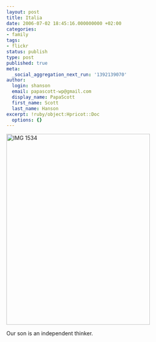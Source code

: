 ```yaml
---
layout: post
title: Italia
date: 2006-07-02 18:45:16.000000000 +02:00
categories:
- family
tags:
- flickr
status: publish
type: post
published: true
meta:
  _social_aggregation_next_run: '1392139070'
author:
  login: shanson
  email: papascott-wp@gmail.com
  display_name: PapaScott
  first_name: Scott
  last_name: Hanson
excerpt: !ruby/object:Hpricot::Doc
  options: {}
---
```

<p><a href="http://www.flickr.com/photos/papascott/179878590/" title="Photo Sharing"><img src="https://static.flickr.com/48/179878590_fe817e948e.jpg" width="375" height="500" alt="IMG 1534" /></a></p>
<p>Our son is an independent thinker.</p>

